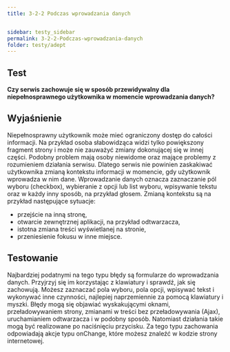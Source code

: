 ```yaml
---
title: 3-2-2 Podczas wprowadzania danych


sidebar: testy_sidebar
permalink: 3-2-2-Podczas-wprowadzania-danych
folder: testy/adept
---
```


## Test

**Czy serwis zachowuje się w sposób przewidywalny dla niepełnosprawnego użytkownika w momencie wprowadzania danych?**

## Wyjaśnienie
Niepełnosprawny użytkownik może mieć ograniczony dostęp do całości informacji. Na przykład osoba słabowidząca widzi tylko powiększony fragment strony i może nie zauważyć zmiany dokonującej się w innej części. Podobny problem mają osoby niewidome oraz mające problemy z rozumieniem działania serwisu. Dlatego serwis nie powinien zaskakiwać użytkownika zmianą kontekstu informacji w momencie, gdy użytkownik wprowadza w nim dane. Wprowadzanie danych oznacza zaznaczanie pól wyboru (checkbox), wybieranie z opcji lub list wyboru, wpisywanie tekstu oraz w każdy inny sposób, na przykład głosem. Zmianą kontekstu są na przykład następujące sytuacje:
-	przejście na inną stronę,
-	otwarcie zewnętrznej aplikacji, na przykład odtwarzacza,
-	istotna zmiana treści wyświetlanej na stronie,
-	przeniesienie fokusu w inne miejsce.

## Testowanie
Najbardziej podatnymi na tego typu błędy są formularze do wprowadzania danych. Przyjrzyj się im korzystając z klawiatury i sprawdź, jak się zachowują. Możesz zaznaczać pola wyboru, pola opcji, wpisywać tekst i wykonywać inne czynności, najlepiej naprzemiennie za pomocą klawiatury i myszki. Błędy mogą się objawiać wyskakującymi oknami, przeładowywaniem strony, zmianami w treści bez przeładowywania (Ajax), uruchamianiem odtwarzacza i w podobny sposób. Natomiast działania takie mogą być realizowane po naciśnięciu przycisku. Za tego typu zachowania odpowiadają akcje typu onChange, które możesz znaleźć w kodzie strony internetowej.

